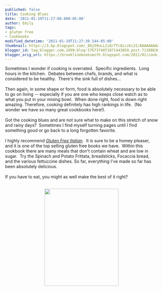```yaml
---
published: false
title: Cooking Blues
date: '2011-01-19T11:27:00.000-05:00'
author: Emily
tags:
- gluten free
- Cookbooks
modified_datetime: '2011-01-19T11:27:39.544-05:00'
thumbnail: https://3.bp.blogspot.com/_88jO9uLLIi8/TTcQiczkc2I/AAAAAAAAANo/BojIhmBqRuI/s72-c/9780738213613.jpg
blogger_id: tag:blogger.com,1999:blog-5767374071871443859.post-7138083631970852617
blogger_orig_url: https://brooklinebooksmith.blogspot.com/2011/01/cooking-blues.html
---
```


Sometimes I wonder if cooking is overrated.&nbsp; Specific ingredients.&nbsp; Long hours in the kitchen.&nbsp; Debates between chefs, brands, and what is considered to be healthy.&nbsp; There's the sink full of dishes...&nbsp; <br /><br />Then again, in some shape or form, food is absolutely necessary to be able to go on living -- especially if you are one who keeps close watch as to what you put in your mixing bowl.&nbsp; When done right,&nbsp;food is down right amazing.&nbsp;Therefore, cooking definitely has high rankings in life.&nbsp; (No wonder we have so many great cookbooks here!).&nbsp; <br /><br />Got the cooking blues and&nbsp;are not sure what to make on this stretch of snow and rainy days?&nbsp; Sometimes I find myself turning pages until I find something good or go back to a long forgotten favorite.<br /><br />I highly recommend <a href="https://www.brooklinebooksmith-shop.com/book/9780738213613"><i>Gluten Free Italian</i></a>.&nbsp; It&nbsp;is sure to be a homey pleaser, and it is one of the top selling gluten free books we have.&nbsp; Within this cookbook there are many meals that don't contain wheat and are low in sugar.&nbsp; Try the Spinach and Potato Frittata, breadsticks, Focaccia bread, and the various fettuccine dishes. So far, everything I've made so far has been absolutely delicious.<br /><br />If you have to eat, you might as well make the best of it right?<br /><br /><div class="separator" style="clear: both; text-align: center;"><a href="https://3.bp.blogspot.com/_88jO9uLLIi8/TTcQiczkc2I/AAAAAAAAANo/BojIhmBqRuI/s1600/9780738213613.jpg" imageanchor="1" style="margin-left: 1em; margin-right: 1em;"><img border="0" height="320" src="https://3.bp.blogspot.com/_88jO9uLLIi8/TTcQiczkc2I/AAAAAAAAANo/BojIhmBqRuI/s320/9780738213613.jpg" width="244" /></a></div>